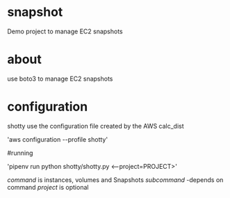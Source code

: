 # snapshot

Demo project to manage EC2 snapshots

# about
use boto3 to manage EC2 snapshots

# configuration

shotty use the configuration file created by the AWS calc_dist

'aws configuration --profile shotty'

#running

'pipenv run python shotty/shotty.py <command> <subcommand> <--project=PROJECT>'

*command* is instances, volumes and Snapshots
*subcommand* -depends on command
*project* is optional
